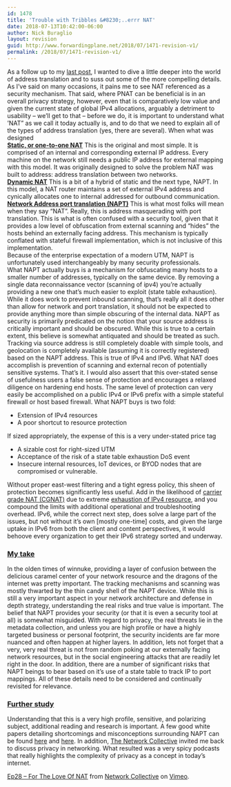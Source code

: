 ```yaml
---
id: 1478
title: 'Trouble with Tribbles &#8230;..errr NAT'
date: 2018-07-13T10:42:00-06:00
author: Nick Buraglio
layout: revision
guid: http://www.forwardingplane.net/2018/07/1471-revision-v1/
permalink: /2018/07/1471-revision-v1/
---
```

<div>
  As a follow up to my <a href="https://www.forwardingplane.net/2018/06/nat-discussions/">last post</a>, I wanted to dive a little deeper into the world of address translation and to suss out some of the more compelling details.
</div>

<div>
  As I&#8217;ve said on many occasions, it pains me to see NAT referenced as a security mechanism. That said, where PNAT can be beneficial is in an overall privacy strategy, however, even that is comparatively low value and given the current state of global IPv4 allocations, arguably a detriment to usability &#8211; we’ll get to that &#8211; before we do, it is important to understand what ’NAT” as we call it today actually is, and to do that we need to explain all of the types of address translation (yes, there are several). When what was designed
</div>

<div>
</div>

<div>
  <b><u>Static, or one-to-one NAT</u></b> This is the original and most simple. It is comprised of an internal and corresponding external IP address. Every machine on the network still needs a public IP address for external mapping with this model. It was originally designed to solve the problem NAT was built to address: address translation between two networks.
</div>

<div>
</div>

<div>
  <b><u>Dynamic NAT</u></b> This is a bit of a hybrid of static and the next type, NAPT. In this model, a NAT router maintains a set of external IPv4 address and cynically allocates one to internal addressed for outbound communication.
</div>

<div>
</div>

<div>
  <b><u>Network Address port translation (NAPT)</u></b> This is what most folks will mean when they say “NAT”. Really, this is address masquerading with port translation. This is what is often confused with a security tool, given that it provides a low level of obfuscation from external scanning and “hides” the hosts behind an externally facing address. This mechanism is typically conflated with stateful firewall implementation, which is not inclusive of this implementation.
</div>

<div>
</div>

<div>
  Because of the enterprise expectation of a modern UTM, NAPT is unfortunately used interchangeably by many security professionals. What NAPT actually buys is a mechanism for obfuscating many hosts to a smaller number of addresses, typically on the same device. By removing a single data reconnaissance vector (scanning of ipv4) you’re actually providing a new one that’s much easier to exploit (state table exhaustion). While it does work to prevent inbound scanning, that’s really all it does other than allow for network and port translation, it should not be expected to provide anything more than simple obscuring of the internal data. NAPT as security is primarily predicated on the notion that your source address is critically important and should be obscured. While this is true to a certain extent, this believe is somewhat antiquated and should be treated as such. Tracking via source address is still completely doable with simple tools, and geolocation is completely available (assuming it is correctly registered) based on the NAPT address. This is true of IPv4 and IPv6. What NAT does accomplish is prevention of scanning and external recon of potentially sensitive systems. That’s it. I would also assert that this over-stated sense of usefulness users a false sense of protection and encourages a relaxed diligence on hardening end hosts. The same level of protection can very easily be accomplished on a public IPv4 or IPv6 prefix with a simple stateful firewall or host based firewall. What NAPT buys is two fold:
</div>

  * <div>
      Extension of IPv4 resources
    </div>

  * <div>
      A poor shortcut to resource protection
    </div>

<div>
  If sized appropriately, the expense of this is a very under-stated price tag
</div>

  * <div>
      A sizable cost for right-sized UTM
    </div>

  * <div>
      Acceptance of the risk of a state table exhaustion DoS event
    </div>

  * <div>
      Insecure internal resources, IoT devices, or BYOD nodes that are compromised or vulnerable.
    </div>

<div>
  Without proper east-west filtering and a tight egress policy, this sheen of protection becomes significantly less useful. Add in the likelihood of <a href="https://en.wikipedia.org/wiki/Carrier-grade_NAT">carrier grade NAT (CGNAT)</a> due to extreme <a href="https://en.wikipedia.org/wiki/IPv4_address_exhaustion">exhaustion of IPv4 resource</a>, and you compound the limits with additional operational and troubleshooting overhead. IPv6, while the correct next step, does solve a large part of the issues, but not without it’s own [mostly one-time] costs, and given the large uptake in IPv6 from both the client and content perspectives, it would behoove every organization to get their IPv6 strategy sorted and underway.
</div>

<div>
  <div>
  </div>
</div>

### <u><b>My take</b></u>

<div>
</div>

<div>
  In the olden times of winnuke, providing a layer of confusion between the delicious caramel center of your network resource and the dragons of the internet was pretty important. The tracking mechanisms and scanning was mostly thwarted by the thin candy shell of the NAPT device. While this is still a very important aspect in your network architecture and defense in depth strategy, understanding the real risks and true value is important. The belief that NAPT provides your security (or that it is even a security tool at all) is somewhat misguided. With regard to privacy, the real threats lie in the metadata collection, and unless you are high profile or have a highly targeted business or personal footprint, the security incidents are far more nuanced and often happen at higher layers. In addition, lets not forget that a very, very real threat is not from random poking at our externally facing network resources, but in the social engineering attacks that are readily let right in the door. In addition, there are a number of significant risks that NAPT beings to bear based on it’s use of a state table to track IP to port mappings. All of these details need to be considered and continually revisited for relevance.
</div>

<div>
</div>

### **<u>Further study</u>**

Understanding that this is a very high profile, sensitive, and polarizing subject, additional reading and research is important. A few good white papers detailing shortcomings and misconceptions surrounding NAPT can be found [here](https://www.google.com/amp/s/www.calyptix.com/top-threats/ddos-attacks-101-types-targets-motivations/amp/) and [here](https://f5.com/resources/white-papers/the-myth-of-network-address-translation-as-security). In addition, [The Network Collective](https://thenetworkcollective.com/) invited me back to discuss privacy in networking. What resulted was a very spicy podcasts that really highlights the complexity of privacy as a concept in today&#8217;s internet.

<div>
</div>

<div>
</div>



[Ep28 &#8211; For The Love Of NAT](https://vimeo.com/272381393) from [Network Collective](https://vimeo.com/networkcollective) on [Vimeo](https://vimeo.com).